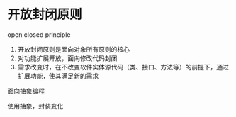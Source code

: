 # 开放封闭原则

open closed principle


1. 开放封闭原则是面向对象所有原则的核心
2. 对功能扩展开放，面向修改代码封闭
3. 需求改变时，在不改变软件实体源代码（类、接口、方法等）的前提下，通过扩展功能，使其满足新的需求




面向抽象编程

使用抽象，封装变化





